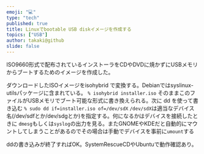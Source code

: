 ```yaml
---
emoji: "💻"
type: "tech"
published: true
title: Linuxでbootable USB diskイメージを作成する
topics: ["USB"]
author: takaki@github
slide: false
---
```

ISO9660形式で配布されているインストーラをCDやDVDに焼かずにUSBメモリからブートするためのイメージを作成した。

ダウンロードしたISOイメージをisohybrid で変換する。Debianではsyslinux-utilsパッケージに含まれている。
```% isohybrid installer.iso```
そのままこのファイルがUSBメモリでブート可能な形式に書き換えられる。次に dd を使って書き込む
```% sudo dd if=installer.iso of=/dev/sdX```
`/dev/sdX`は適当なデバイス名(/dev/sdfとか/dev/sdgとか)を指定する。何になるかはデバイスを接続したときに
`dmesg`もしくは`syslog`の出力を見る。またGNOMEやKDEだと自動的にマウントしてしまうことがあるのでその場合は手動でデバイスを事前に`umount`する

ddの書き込みが終了すればOK。SystemRescueCDやUbuntuで動作確認あり。

